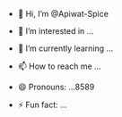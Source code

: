 - 👋 Hi, I’m @Apiwat-Spice
- 👀 I’m interested in ...
- 🌱 I’m currently learning ...

- 📫 How to reach me ...
- 😄 Pronouns: ...8589
- ⚡ Fun fact: ...

<!---
Apiwat-Spice/Apiwat-Spice is a ✨ special ✨ repository because its `README.md` (this file) appears on your GitHub profile.
You can click the Preview link to take a look at your changes.
--->

